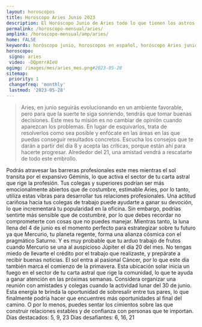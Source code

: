 ```yaml
---
layout: horoscopos
title: Horoscopo Aries Junio 2023
description: El Horóscopo Junio de Aries todo lo que tienen los astros preparados para este mes, amor, trabajo, familia. Todo sobre astrologia, tarot, predicciones. Horoscopo gratis en español, predicciones y astrología.
permalink: /horoscopo-mensual/aries/
amplink: /horoscopo-mensual/amp/aries/
home: FALSE
keywords: horóscopo junio, horoscopos en español, horóscopo Aries junio , horóscopo esperanza gracia, horoscop, horóscopos gratis, horoscopo Aries, Tarot, Astrologia, Zodíaco, Aries, horoscopo gratis, horoscopo del mes 
horoscopo:
 signo: aries
 video: -DQpmrrAIeU
ogimg: /images/mes/aries_mes.png#2023-05-28
sitemap:
 priority: 1
 changefreq: 'monthly'
 lastmod: '2023-05-28'
---
```



 > Aries, en junio seguirás evolucionando en un ambiente favorable, pero para que la suerte te siga sonriendo, tendrás que tomar buenas decisiones. Este mes tu misión es no cambiar de opinión cuando aparezcan los problemas. En lugar de esquivarlos, trata de resolverlos como sea posible y enfócate en las áreas en las que puedas conseguir resultados concretos. Escucha los consejos que te darán a partir del día 8 y acepta las críticas, porque están ahí para hacerte progresar. Alrededor del 21, una amistad vendrá a rescatarte de todo este embrollo.



Podrás atravesar las barreras profesionales este mes mientras el sol transita por el expansivo Géminis, lo que activa el sector de tu carta astral que rige la profesión. Tus colegas y superiores podrían ser más emocionalmente abiertos que de costumbre, estimable Aries, por lo tanto, utiliza estas vibras para desarrollar tus relaciones profesionales. Una actitud cariñosa hacia tus colegas de trabajo puede ayudarte a ganar su devoción, lo que incrementará tu popularidad en la oficina. Sin embargo, podrías sentirte más sensible que de costumbre, por lo que debes recordar no comprometerte con cosas que no puedes manejar.
Mientras tanto, la luna llena del 4 de junio es el momento perfecto para estrategizar sobre tu futuro ya que Mercurio, tu planeta regente, forma una alianza cósmica con el pragmático Saturno.
Y es muy probable que tu arduo trabajo de frutos cuando Mercurio se una al auspicioso Júpiter el día 20 del mes. No tengas miedo de llevarte el crédito por el trabajo que realizaste, y prepárate a recibir buenas noticias. El sol entra al pasional Cáncer, por lo que este día también marca el comienzo de la primavera. Esta ubicación solar inicia un fuego en el sector de tu carta astral que rige la comunidad, lo que te ayuda a ganar atención en las próximas semanas.
Considera organizar una reunión con amistades y colegas cuando la actividad lunar del 30 de junio. Esta energía te brinda la oportunidad de sobresalir entre tus pares, lo que finalmente podría hacer que encuentres más oportunidades al final del camino. O por lo menos, puedes sentar los cimientos sobre las que construir relaciones estables y de confianza con personas que te importan.
Días destacados: 5, 9, 23
Días desafiantes: 6, 16, 21